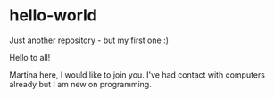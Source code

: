 # hello-world
Just another repository - but my first one :)

Hello to all!

Martina here, I would like to join you.
I've had contact with computers already but I am new on programming.
